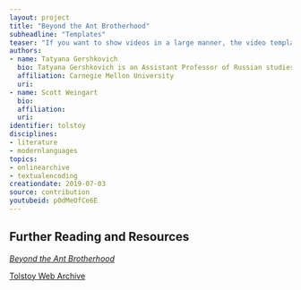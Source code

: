 ```yaml
---
layout: project
title: "Beyond the Ant Brotherhood"
subheadline: "Templates"
teaser: "If you want to show videos in a large manner, the video template is the right choice."
authors: 
- name: Tatyana Gershkovich
  bio: Tatyana Gershkovich is an Assistant Professor of Russian studies at Carnegie Mellon University. She has published essays on Tolstoy and Nabokov in *PMLA* and *The Journal of the History of Ideas*, and is currently completing a monograph that examines why and how these authors seek to set rules for the reception of their works. She is also the creator of *Beyond the Ant Brotherhood*, a dynamic digital archive of Tolstoy’s diaries and letters.
  affiliation: Carnegie Mellon University
  uri:
- name: Scott Weingart
  bio:
  affiliation:
  uri:
identifier: tolstoy
disciplines: 
- literature
- modernlanguages
topics:
- onlinearchive
- textualencoding
creationdate: 2019-07-03
source: contribution
youtubeid: p0dMeOfCe6E
---
```



## Further Reading and Resources

[*Beyond the Ant Brotherhood*](https://colloquy.us:8443/Tolstoy/#home)

[Tolstoy Web Archive](http://tolstoy.ru/)


